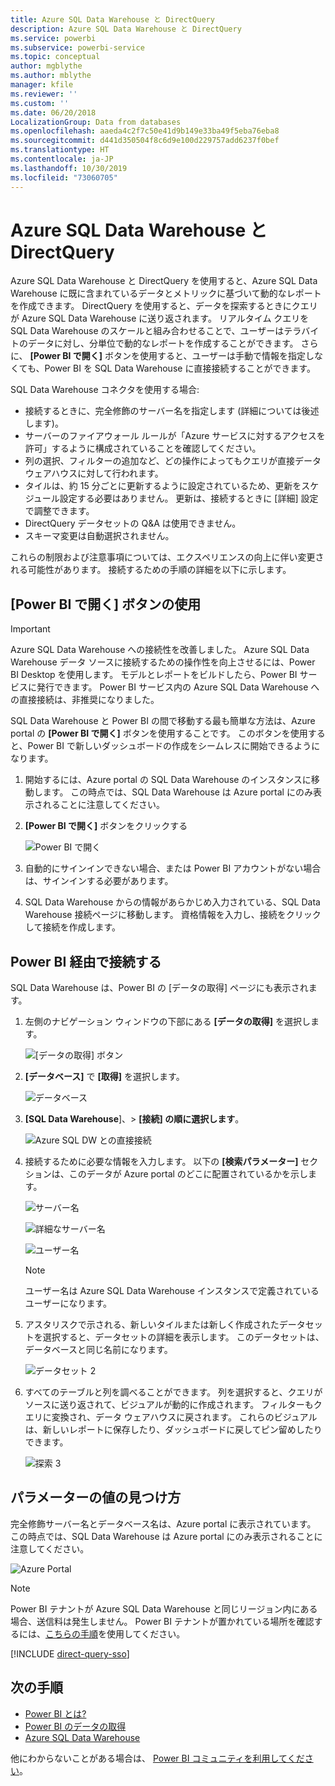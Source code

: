 ```yaml
---
title: Azure SQL Data Warehouse と DirectQuery
description: Azure SQL Data Warehouse と DirectQuery
ms.service: powerbi
ms.subservice: powerbi-service
ms.topic: conceptual
author: mgblythe
ms.author: mblythe
manager: kfile
ms.reviewer: ''
ms.custom: ''
ms.date: 06/20/2018
LocalizationGroup: Data from databases
ms.openlocfilehash: aaeda4c2f7c50e41d9b149e33ba49f5eba76eba8
ms.sourcegitcommit: d441d350504f8c6d9e100d229757add6237f0bef
ms.translationtype: HT
ms.contentlocale: ja-JP
ms.lasthandoff: 10/30/2019
ms.locfileid: "73060705"
---
```

# <a name="azure-sql-data-warehouse-with-directquery"></a>Azure SQL Data Warehouse と DirectQuery

Azure SQL Data Warehouse と DirectQuery を使用すると、Azure SQL Data Warehouse に既に含まれているデータとメトリックに基づいて動的なレポートを作成できます。 DirectQuery を使用すると、データを探索するときにクエリが Azure SQL Data Warehouse に送り返されます。 リアルタイム クエリを SQL Data Warehouse のスケールと組み合わせることで、ユーザーはテラバイトのデータに対し、分単位で動的なレポートを作成することができます。 さらに、 **[Power BI で開く]** ボタンを使用すると、ユーザーは手動で情報を指定しなくても、Power BI を SQL Data Warehouse に直接接続することができます。

SQL Data Warehouse コネクタを使用する場合:

* 接続するときに、完全修飾のサーバー名を指定します (詳細については後述します)。
* サーバーのファイアウォール ルールが「Azure サービスに対するアクセスを許可」するように構成されていることを確認してください。
* 列の選択、フィルターの追加など、どの操作によってもクエリが直接データ ウェアハウスに対して行われます。
* タイルは、約 15 分ごとに更新するように設定されているため、更新をスケジュール設定する必要はありません。  更新は、接続するときに [詳細] 設定で調整できます。
* DirectQuery データセットの Q&A は使用できません。
* スキーマ変更は自動選択されません。

これらの制限および注意事項については、エクスペリエンスの向上に伴い変更される可能性があります。 接続するための手順の詳細を以下に示します。

## <a name="using-the-open-in-power-bi-button"></a>[Power BI で開く] ボタンの使用

> [!Important]
> Azure SQL Data Warehouse への接続性を改善しました。  Azure SQL Data Warehouse データ ソースに接続するための操作性を向上させるには、Power BI Desktop を使用します。  モデルとレポートをビルドしたら、Power BI サービスに発行できます。  Power BI サービス内の Azure SQL Data Warehouse への直接接続は、非推奨になりました。

SQL Data Warehouse と Power BI の間で移動する最も簡単な方法は、Azure portal の **[Power BI で開く]** ボタンを使用することです。 このボタンを使用すると、Power BI で新しいダッシュボードの作成をシームレスに開始できるようになります。

1. 開始するには、Azure portal の SQL Data Warehouse のインスタンスに移動します。 この時点では、SQL Data Warehouse は Azure portal にのみ表示されることに注意してください。

2. **[Power BI で開く]** ボタンをクリックする

    ![Power BI で開く](media/service-azure-sql-data-warehouse-with-direct-connect/openinpowerbi.png)

3. 自動的にサインインできない場合、または Power BI アカウントがない場合は、サインインする必要があります。

4. SQL Data Warehouse からの情報があらかじめ入力されている、SQL Data Warehouse 接続ページに移動します。 資格情報を入力し、接続をクリックして接続を作成します。

## <a name="connecting-through-power-bi"></a>Power BI 経由で接続する

SQL Data Warehouse は、Power BI の [データの取得] ページにも表示されます。 

1. 左側のナビゲーション ウィンドウの下部にある **[データの取得]** を選択します。  

    ![[データの取得] ボタン](media/service-azure-sql-data-warehouse-with-direct-connect/getdatabutton.png)

2. **[データベース]** で **[取得]** を選択します。

    ![データベース](media/service-azure-sql-data-warehouse-with-direct-connect/databases.png)

3. **[SQL Data Warehouse**]、\> **[接続] の順に選択します**。

    ![Azure SQL DW との直接接続](media/service-azure-sql-data-warehouse-with-direct-connect/azuresqldatawarehouseconnect.png)

4. 接続するために必要な情報を入力します。 以下の **[検索パラメーター]** セクションは、このデータが Azure portal のどこに配置されているかを示します。

    ![サーバー名](media/service-azure-sql-data-warehouse-with-direct-connect/servername.png)

    ![詳細なサーバー名](media/service-azure-sql-data-warehouse-with-direct-connect/servernamewithadvanced.png)

    ![ユーザー名](media/service-azure-sql-data-warehouse-with-direct-connect/username.png)

   > [!NOTE]
   > ユーザー名は Azure SQL Data Warehouse インスタンスで定義されているユーザーになります。

5. アスタリスクで示される、新しいタイルまたは新しく作成されたデータセットを選択すると、データセットの詳細を表示します。 このデータセットは、データベースと同じ名前になります。

    ![データセット 2](media/service-azure-sql-data-warehouse-with-direct-connect/dataset2.png)

6. すべてのテーブルと列を調べることができます。 列を選択すると、クエリがソースに送り返されて、ビジュアルが動的に作成されます。 フィルターもクエリに変換され、データ ウェアハウスに戻されます。 これらのビジュアルは、新しいレポートに保存したり、ダッシュボードに戻してピン留めしたりできます。

    ![探索 3](media/service-azure-sql-data-warehouse-with-direct-connect/explore3.png)

## <a name="finding-parameter-values"></a>パラメーターの値の見つけ方

完全修飾サーバー名とデータベース名は、Azure portal に表示されています。 この時点では、SQL Data Warehouse は Azure portal にのみ表示されることに注意してください。

![Azure Portal](media/service-azure-sql-data-warehouse-with-direct-connect/azureportal.png)

> [!NOTE]
> Power BI テナントが Azure SQL Data Warehouse と同じリージョン内にある場合、送信料は発生しません。 Power BI テナントが置かれている場所を確認するには、[こちらの手順](https://docs.microsoft.com/power-bi/service-admin-where-is-my-tenant-located)を使用してください。

[!INCLUDE [direct-query-sso](includes/direct-query-sso.md)]

## <a name="next-steps"></a>次の手順

* [Power BI とは?](fundamentals/power-bi-overview.md)  
* [Power BI のデータの取得](service-get-data.md)  
* [Azure SQL Data Warehouse](/azure/sql-data-warehouse/sql-data-warehouse-overview-what-is/)

他にわからないことがある場合は、 [Power BI コミュニティを利用してください](http://community.powerbi.com/)。
